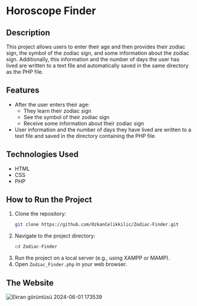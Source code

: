 # Horoscope Finder

## Description
This project allows users to enter their age and then provides their zodiac sign, the symbol of the zodiac sign, and some information about the zodiac sign. Additionally, this information and the number of days the user has lived are written to a text file and automatically saved in the same directory as the PHP file.

## Features
- After the user enters their age:
  - They learn their zodiac sign
  - See the symbol of their zodiac sign
  - Receive some information about their zodiac sign
- User information and the number of days they have lived are written to a text file and saved in the directory containing the PHP file.

## Technologies Used
- HTML
- CSS
- PHP

## How to Run the Project
1. Clone the repository:
    ```sh
    git clone https://github.com/ÖzkanCelikkilic/Zodiac-Finder.git
    ```
2. Navigate to the project directory:
    ```sh
    cd Zodiac-Finder
    ```
3. Run the project on a local server (e.g., using XAMPP or MAMP).
4. Open `Zodiac_Finder.php` in your web browser.

## The Website

![Ekran görüntüsü 2024-06-01 173539](https://github.com/OzkanCelikkilic/Zodiac-Finder/assets/134146392/1cf87543-f695-48e7-8d51-69efcf096496)

